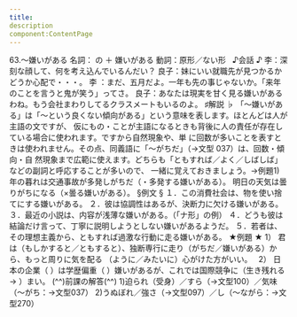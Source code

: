 ```yaml
---
title:
description
component:ContentPage
---
```



63.～嫌いがある
名詞： の ＋ 嫌いがある
動詞：原形／ない形  
♪会話 ♪
李：深刻な顔して、何を考え込んでいるんだい？
良子：妹にいい就職先が見つかるかどうか心配で・・・。
李 ：まだ、五月だよ。一年も先の事じゃないか。「来年のことを言うと鬼が笑う」ってさ。 良子：あなたは現実を甘く見る嫌いがあるわね。もう会社まわりしてるクラスメートもいるのよ。
♯解説 ♭
「～嫌いがある」は「～という良くない傾向がある」という意味を表します。ほとんどは人が主語の文ですが、 仮にもの・ことが主語になるときも背後に人の責任が存在している場合に使われます。ですから自然現象や、単 に回数が多いことを表すときは使われません。その点、同義語に「～がちだ」（→文型 037）は、回数・傾向・自 然現象まで広範に使えます。どちらも「ともすれば／よく／しばしば」などの副詞と呼応することが多いので、 一緒に覚えておきましょう。→例題1)
年の暮れは交通事故が多発しがちだ（・多発する嫌いがある）。
明日の天気は曇りがちになる（×曇る嫌いがある）。
§例文 §
１．この消費社会は、物を使い捨てにする嫌いがある。
２．彼は協調性はあるが、決断力に欠ける嫌いがある。
３．最近の小説は、内容が浅薄な嫌いがある。（「ナ形」の例）
４．どうも彼は結論だけ言って、丁寧に説明しようとしない嫌いがあるようだ。
５．若者は、その理想主義から、ともすれば過激な行動に走る嫌いがある。
★例題 ★
1） 君は（もしかすると／ともすると）、独断専行に走り（がちだ／嫌いがある）から、もっと周りに気を配る
（ように／みたいに）心がけた方がいい。  
2） 日本の企業（ ）は学歴偏重（ ）嫌いがあるが、これでは国際競争に（生き残れる→ ）まい。
(^^)前課の解答(^^)
1)迫られ（受身）／すら（→文型100）／気味（～がち：→文型037）
2)うぬぼれ／強さ（→文型097）／し（～ながら：→文型270）
